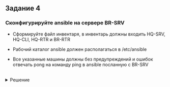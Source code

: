 ## Задание 4

### Сконфигурируйте ansible на сервере BR-SRV

- Сформируйте файл инвентаря, в инвентарь должны входить HQ-SRV, HQ-CLI, HQ-RTR и BR-RTR

- Рабочий каталог ansible должен располагаться в /etc/ansible

- Все указанные машины должны без предупреждений и ошибок отвечать pong на команду ping в ansible посланную с BR-SRV

<br/>

<details>
<summary>Решение</summary>
<br/>

#### Конфигурация SSH Alt Linux

Затронутые строки в конфигурационном файле **SSH** **`/etc/openssh/sshd_config`** должны выглядеть следующим образом:
```yml
Port 2024
MaxAuthTries 2
PubkeyAuthentication yes
PasswordAuthentication yes
Banner /etc/openssh/bannermotd
AllowUsers  sshuser
```
> Первоначальная настройка **SSH** производилась в задании **[Настройка безопасного удаленного доступа на серверах HQ-SRV и BR-SRV](https://github.com/damh66/demo2025/tree/main/module1#%D0%B7%D0%B0%D0%B4%D0%B0%D0%BD%D0%B8%D0%B5-5)** из **[Модуля 1](https://github.com/damh66/demo2025/tree/main/module1#demo2025---%D0%BC%D0%BE%D0%B4%D1%83%D0%BB%D1%8C-1)**

<br/>

#### Конфигурация Ansible

Устанавливаем необходимые пакеты:
```yml
apt-get install -y ansible sshpass
```

<br/>

Редактируем указанные строки в **конфигурационном файле `/etc/ansible/ansible.cfg`**:
```yml
inventory = ./inventory.yml
host_key_checking = False
```
> **inventory = ./inventory.yml** - путь до инвентарного файла
>
> **host_key_checking = False** - отключение проверки ключа хоста

<br/>

Далее заполняем **инвентарный файл `/etc/ansible/inventory.yml`**:
```yml
all:
  children:
    Networking:
      hosts:
        hq-rtr:
        br-rtr:
    Servers:
      hosts:
        hq-srv:
          ansible_host: 192.168.100.62
          ansible_port: 2024
    Clients:
      hosts:
        hq-cli:
          ansible_host: 192.168.200.14
          ansible_port: 2024
```

<br/>

Создаем файлы с переменными для **всех категорий** и для категории **Networking**:
```yml
cd /etc/ansible
mkdir group_vars
touch group_vars/{all.yml,Networking.yml}
```

<br/>

Редактируем их:
```yml
ansible_ssh_user: sshuser
ansible_ssh_pass: P@ssw0rd
ansible_python_interpreter: /usr/bin/python3
```
> all.yml

```yml
ansible_connection: network_cli
ansible_network_os: ios
```
> Networking.yml

<br/>

Выполняем команду для **ping**`а всех машин:
```yml
ansible -m ping all
```
> **-m (--module-name)** - параметр для указания модуля
>
> **ping** - модуль
>
> **all** - выполнить модуль для всех виртуальных машин, указанных в инвентарном файле

<br/>

</details>

<br/>
